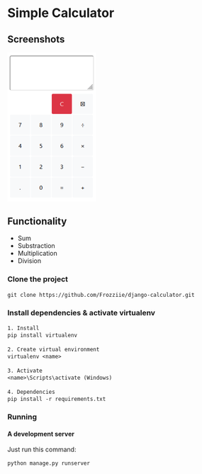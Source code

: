 # Simple Calculator

## Screenshots
<img src="./screenshots/calculator.png" width="200">

## Functionality
- Sum
- Substraction
- Multiplication
- Division

### Clone the project

```
git clone https://github.com/Frozziie/django-calculator.git
```

### Install dependencies & activate virtualenv

```
1. Install
pip install virtualenv

2. Create virtual environment
virtualenv <name>

3. Activate
<name>\Scripts\activate (Windows)

4. Dependencies
pip install -r requirements.txt
```

### Running

#### A development server

Just run this command:

```
python manage.py runserver
```